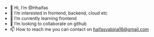 - 👋 Hi, I’m @Hhaifas
- 👀 I’m interested in frontend, backend, cloud etc
- 🌱 I’m currently learning frontend
- 💞️ I’m looking to collaborate on github
- 📫 How to reach me you can contact on haifasyabina16@gmail.com

<!---
Hhaifas/Hhaifas is a ✨ special ✨ repository because its `README.md` (this file) appears on your GitHub profile.
You can click the Preview link to take a look at your changes.
--->
